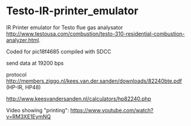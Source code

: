 Testo-IR-printer_emulator
=========================

IR Printer emulator for Testo flue gas analysator <http://www.testousa.com/combustion/testo-310-residential-combustion-analyzer.html>.

Coded for pic18f4685 compiled with SDCC

send data at 19200 bps

protocol http://members.ziggo.nl/kees.van.der.sanden/downloads/82240bte.pdf (HP-IR, HP48)

http://www.keesvandersanden.nl/calculators/hp82240.php

Video showing "printing": https://www.youtube.com/watch?v=RM3XE1EymNQ